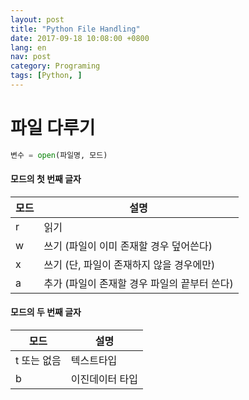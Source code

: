 ```yaml
---
layout: post
title: "Python File Handling"
date: 2017-09-18 10:08:00 +0800
lang: en
nav: post
category: Programing
tags: [Python, ]
---
```


# 파일 다루기
```python
변수 = open(파일명, 모드)
```
#### 모드의 첫 번째 글자
모드|설명
---|---
r|읽기
w|쓰기 (파일이 이미 존재할 경우 덮어쓴다)
x|쓰기 (단, 파일이 존재하지 않을 경우에만)
a|추가 (파일이 존재할 경우 파일의 끝부터 쓴다)


#### 모드의 두 번째 글자

모드|설명
---|---
t 또는 없음|텍스트타입
b|이진데이터 타입
